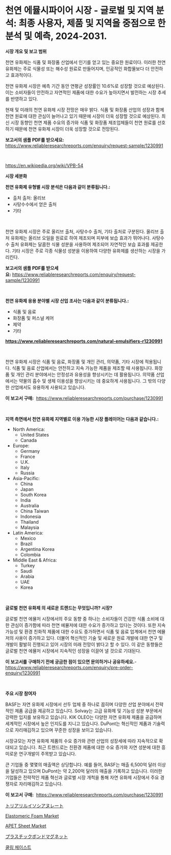 <p><h1>천연 에뮬시파이어 시장 - 글로벌 및 지역 분석: 최종 사용자, 제품 및 지역을 중점으로 한 분석 및 예측, 2024-2031.</h1></p><p><strong>시장 개요 및 보고 범위</strong></p>
<p><p>천연 유화제는 식품 및 화장품 산업에서 인기를 얻고 있는 중요한 원료이다. 이러한 천연 유화제는 주로 식물성 또는 해수성 원료로 만들어지며, 인공적인 화합물보다 더 안전하고 효과적이다.</p><p>천연 유화제 시장은 예측 기간 동안 연평균 성장률인 10.6%로 성장할 것으로 예상된다. 이는 소비자들이 안전하고 자연적인 제품에 대한 수요가 높아지면서 발전하는 시장 추세를 반영하고 있다.</p><p>현재 및 미래의 천연 유화제 시장 전망은 매우 밝다. 식품 및 화장품 산업의 성장과 함께 천연 원료에 대한 관심이 늘어나고 있기 때문에 시장이 더욱 성장할 것으로 예상된다. 최신 시장 동향인 천연 제품 수요의 증가와 식품 및 화장품 제조업체들이 천연 원료를 선호하기 때문에 천연 유화제 시장이 더욱 성장할 것으로 전망된다.</p></p>
<p><strong>보고서의 샘플 PDF를 받으세요:</strong> <a href="https://www.reliableresearchreports.com/enquiry/request-sample/1230991">https://www.reliableresearchreports.com/enquiry/request-sample/1230991</a></p>
<p>&nbsp;</p>
<p><a href="https://en.wikipedia.org/wiki/VPB-54">https://en.wikipedia.org/wiki/VPB-54</a></p>
<p><strong>시장 세분화</strong></p>
<p><strong>천연 유화제 유형별 시장 분석은 다음과 같이 분류됩니다.:</strong></p>
<p><ul><li>출처 출처: 올리브</li><li>사탕수수에서 얻은 출처</li><li>기타</li></ul></p>
<p>&nbsp;</p>
<p><p>천연 유화제 시장은 주로 올리브 출처, 사탕수수 출처, 기타 출처로 구분된다. 올리브 출처 유화제는 올리브 오일을 원료로 하여 제조되며 피부에 보습 효과가 뛰어나다. 사탕수수 출처 유화제는 달콤한 식물 성분을 사용하여 제조되어 자연적인 보습 효과를 제공한다. 기타 시장은 주로 각종 식물성 성분을 이용하여 다양한 유화제를 생산하는 시장을 가리킨다.</p></p>
<p><strong>보고서의 샘플 PDF를 받으세요:</strong>&nbsp;<a href="https://www.reliableresearchreports.com/enquiry/request-sample/1230991">https://www.reliableresearchreports.com/enquiry/request-sample/1230991</a></p>
<p>&nbsp;</p>
<p><strong> 천연 유화제 응용 분야별 시장 산업 조사는 다음과 같이 분류됩니다.:</strong></p>
<p><ul><li>식품 및 음료</li><li>화장품 및 퍼스널 케어</li><li>제약</li><li>기타</li></ul></p>
<p><strong><a href="https://www.reliableresearchreports.com/natural-emulsifiers-r1230991">https://www.reliableresearchreports.com/natural-emulsifiers-r1230991</a></strong></p>
<p>&nbsp;</p>
<p><p>천연 유화제 시장은 식품 및 음료, 화장품 및 개인 관리, 의약품, 기타 시장에 적용됩니다. 식품 및 음료 산업에서는 안전하고 지속 가능한 제품을 제조할 때 사용됩니다. 화장품 및 개인 관리 분야에서는 안정성과 유용성을 향상시키는 데 활용됩니다. 의약품 산업에서는 약물의 흡수 및 생체 이용성을 향상시키는 데 중요하게 사용됩니다. 그 밖의 다양한 산업에서도 유용하게 사용되고 있습니다.</p></p>
<p><strong>이 보고서 구매:</strong>&nbsp; <a href="https://www.reliableresearchreports.com/purchase/1230991">https://www.reliableresearchreports.com/purchase/1230991</a></p>
<p>&nbsp;</p>
<p><strong>지역 측면에서 천연 유화제 지역별로 이용 가능한 시장 플레이어는 다음과 같습니다.:</strong></p>
<p><ul>
    <li>
        North America:
        <ul>
            <li>United States</li>
            <li>Canada</li>
        </ul>
    </li>
    <li>
        Europe:
        <ul>
            <li>Germany</li>
            <li>France</li>
            <li>U.K.</li>
            <li>Italy</li>
            <li>Russia</li>
        </ul>
    </li>
    <li>
        Asia-Pacific:
        <ul>
            <li>China</li>
            <li>Japan</li>
            <li>South Korea</li>
            <li>India</li>
            <li>Australia</li>
            <li>China Taiwan</li>
            <li>Indonesia</li>
            <li>Thailand</li>
            <li>Malaysia</li>
        </ul>
    </li>
    <li>
        Latin America:
        <ul>
            <li>Mexico</li>
            <li>Brazil</li>
            <li>Argentina Korea</li>
            <li>Colombia</li>
        </ul>
    </li>
    <li>
        Middle East & Africa:
        <ul>
            <li>Turkey</li>
            <li>Saudi</li>
            <li>Arabia</li>
            <li>UAE</li>
            <li>Korea</li>
        </ul>
    </li>
    </ul></p>
<p>&nbsp;</p>
<p><strong>글로벌 천연 유화제 의 새로운 트렌드는 무엇입니까? 시장?</strong></p>
<p><p>글로벌 천연 에뮬저 시장에서의 주요 동향 중 하나는 소비자들이 건강한 식품 소비에 대한 관심이 증가함에 따라 천연 에뮬저에 대한 수요가 증가하고 있다는 것이다. 또한 지속 가능성 및 환경 친화적 제품에 대한 수요도 증가하면서 식품 및 음료 업계에서 천연 에뮬저의 사용이 증가하고 있다. 더불어 혁신적인 기술 및 새로운 원료 개발에 대한 연구 및 개발이 활발히 진행되고 있어 시장의 미래 전망이 밝다고 할 수 있다. 이 같은 동향들은 글로벌 천연 에뮬저 시장에서 지속적인 성장을 이끌어 낼 것으로 기대된다.</p></p>
<p><strong>이 보고서를 구매하기 전에 궁금한 점이 있으면 문의하거나 공유하세요.</strong>- <a href="https://www.reliableresearchreports.com/enquiry/pre-order-enquiry/1230991">https://www.reliableresearchreports.com/enquiry/pre-order-enquiry/1230991</a></p>
<p>&nbsp;</p>
<p><strong>주요 시장 참여자</strong></p>
<p><p>BASF는 자연 유화제 시장에서 선두 업체 중 하나로 꼽히며 다양한 산업 분야에서 전략적인 제품 공급을 제공하고 있습니다. Solvay는 고급 유화제 및 기능성 성분 부문에서 강력한 입지를 보유하고 있습니다. KlK OLEO는 다양한 자연 유화제 제품을 공급하며 세계적인 시장에서 높은 인지도를 지니고 있습니다. DuPont는 혁신적인 제품과 기술력으로 자리매김하고 있으며 꾸준한 성장을 보이고 있습니다.</p><p>시장규모는 자연 유화제 제품의 수요 증가와 관련 산업의 성장세에 따라 지속적으로 확대되고 있습니다. 최근 트렌드로는 친환경 제품에 대한 수요 증가와 자연 성분에 대한 흥미로운 연구개발이 주목받고 있습니다.</p><p>큰 기업들 중 몇몇의 매출액은 상당합니다. 예를 들어, BASF는 매출 6,500억 달러 이상을 달성하고 있으며 DuPont는 약 2,200억 달러의 매출을 기록하고 있습니다. 이러한 기업들은 전략적인 제품 혁신과 글로벌 시장 개척을 통해 자연 유화제 시장에서 주요 경쟁자로 자리매김하고 있습니다.</p></p>
<p><strong>이 보고서 구매:</strong>&nbsp;&nbsp;<a href="https://www.reliableresearchreports.com/purchase/1230991">https://www.reliableresearchreports.com/purchase/1230991</a></p>
<p><p><a href="https://github.com/DanykaKilback/Market-Research-Report-List-2/blob/main/356095617374.md">トリアリルイソシアヌレート</a></p><p><a href="https://github.com/ORAZITOM/Market-Research-Report-List-1/blob/main/elastomeric-foam-market.md">Elastomeric Foam Market</a></p><p><a href="https://github.com/JosephWillisbXXgf/Market-Research-Report-List-1/blob/main/apet-sheet-market.md">APET Sheet Market</a></p><p><a href="https://github.com/RandallRunte2023/Market-Research-Report-List-2/blob/main/394608217372.md">プラスチックボンドマグネット</a></p><p><a href="https://github.com/LuckeyCorbin/Market-Research-Report-List-2/blob/main/168701024233.md">쿨링 페이스트</a></p></p>
